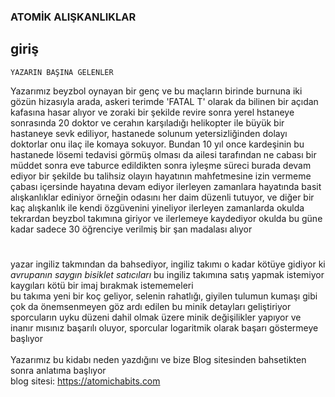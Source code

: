 ### ATOMİK ALIŞKANLIKLAR

## giriş 

```
YAZARIN BAŞINA GELENLER
```

Yazarımız beyzbol oynayan bir genç ve bu maçların birinde
burnuna iki gözün hizasıyla arada, askeri terimde 'FATAL T' olarak da bilinen bir açıdan kafasına hasar alıyor ve zoraki bir şekilde revire sonra yerel hstaneye sonrasında 20 doktor ve cerahın karşıladığı helikopter ile büyük bir 
hastaneye sevk ediliyor, hastanede solunum yetersizliğinden dolayı doktorlar onu ilaç ile komaya sokuyor.
Bundan 10 yıl once kardeşinin bu hastanede lösemi tedavisi görmüş olması 
da ailesi tarafından ne cabası 
bir müddet sonra eve taburce edildikten sonra 
iyleşme süreci burada devam ediyor 
bir şekilde bu talihsiz olayın hayatının mahfetmesine izin vermeme çabası içersinde hayatına devam ediyor
ilerleyen zamanlara hayatında basit alışkanlıklar ediniyor örneğin odasını her daim düzenli tutuyor, ve diğer bir kaç alışkanlık ile kendi özgüvenini yineliyor
ilerleyen zamanlarda okulda tekrardan beyzbol takımına giriyor ve ilerlemeye kaydediyor
okulda bu güne kadar sadece 30 öğrenciye verilmiş bir şan madalası alıyor
#
yazar ingiliz takmından da bahsediyor, ingiliz takımı o kadar kötüye gidiyor ki
*avrupanın saygın bisiklet satıcıları* bu ingiliz takımına satış yapmak istemiyor kaygıları kötü bir imaj bırakmak istememeleri 
<br> 
bu takıma yeni bir koç geliyor, selenin rahatlığı, giyilen tulumun kumaşı gibi çok da önemsenmeyen göz ardı edilen bu minik detayları geliştiriyor
<br>
sporcuların uyku düzeni dahil olmak üzere minik değişilikler yapıyor
ve inanır mısınız başarılı oluyor, sporcular logaritmik olarak başarı göstermeye başlıyor
<br>
<br>
Yazarımız bu kidabı neden yazdığını ve 
bize Blog sitesinden bahsetikten sonra anlatıma başlıyor
<br>
blog sitesi: https://atomichabits.com
